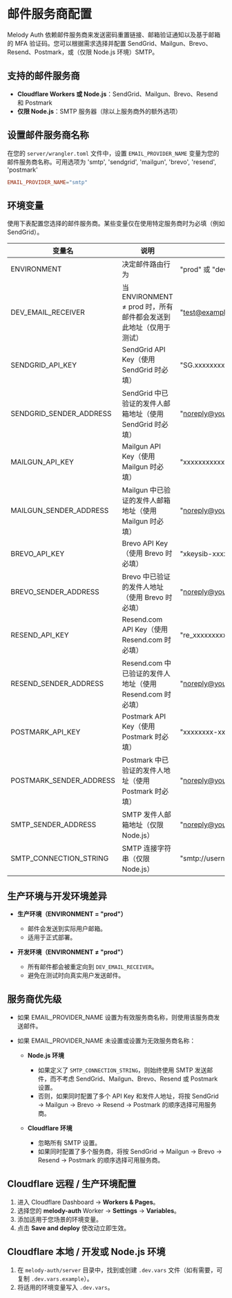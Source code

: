 # 邮件服务商配置
Melody Auth 依赖邮件服务商来发送密码重置链接、邮箱验证通知以及基于邮箱的 MFA 验证码。您可以根据需求选择并配置 SendGrid、Mailgun、Brevo、Resend、Postmark，或（仅限 Node.js 环境）SMTP。

## 支持的邮件服务商
- **Cloudflare Workers 或 Node.js**：SendGrid、Mailgun、Brevo、Resend 和 Postmark
- **仅限 Node.js**：SMTP 服务器（除以上服务商外的额外选项）

## 设置邮件服务商名称
在您的 `server/wrangler.toml` 文件中，设置 `EMAIL_PROVIDER_NAME` 变量为您的邮件服务商名称。可用选项为 'smtp', 'sendgrid', 'mailgun', 'brevo', 'resend', 'postmark'
```toml
EMAIL_PROVIDER_NAME="smtp"
```

## 环境变量
使用下表配置您选择的邮件服务商。某些变量仅在使用特定服务商时为必填（例如 SendGrid）。

| 变量名 | 说明 | 示例值 |
|---------------|-------------|---------------|
| ENVIRONMENT | 决定邮件路由行为 | "prod" 或 "dev" |
| DEV_EMAIL_RECEIVER | 当 ENVIRONMENT ≠ prod 时，所有邮件都会发送到此地址（仅用于测试） | "test@example.com" |
| SENDGRID_API_KEY | SendGrid API Key（使用 SendGrid 时必填） | "SG.xxxxxxxxxxxxxxxxxxxxxxxx" |
| SENDGRID_SENDER_ADDRESS | SendGrid 中已验证的发件人邮箱地址（使用 SendGrid 时必填） | "noreply@yourdomain.com" |
| MAILGUN_API_KEY | Mailgun API Key（使用 Mailgun 时必填） | "xxxxxxxxxxxxxxxxxx-xxxxxxxxx" |
| MAILGUN_SENDER_ADDRESS | Mailgun 中已验证的发件人邮箱地址（使用 Mailgun 时必填） | "noreply@yourdomain.com" |
| BREVO_API_KEY | Brevo API Key（使用 Brevo 时必填） | "xkeysib-xxxxxxxxxxxxxxxxxxxxxxxx" |
| BREVO_SENDER_ADDRESS | Brevo 中已验证的发件人地址（使用 Brevo 时必填） | "noreply@yourdomain.com" |
| RESEND_API_KEY | Resend.com API Key（使用 Resend.com 时必填） | "re_xxxxxxxxxxxxxxxxxxxxxxx" |
| RESEND_SENDER_ADDRESS | Resend.com 中已验证的发件人地址（使用 Resend.com 时必填） | "noreply@yourdomain.com" |
| POSTMARK_API_KEY | Postmark API Key（使用 Postmark 时必填） | "xxxxxxxx-xxxx-xxxx-xxxx-xxxxxxxxxxxx" |
| POSTMARK_SENDER_ADDRESS | Postmark 中已验证的发件人地址（使用 Postmark 时必填） | "noreply@yourdomain.com" |
| SMTP_SENDER_ADDRESS | SMTP 发件人邮箱地址（仅限 Node.js） | "noreply@yourdomain.com" |
| SMTP_CONNECTION_STRING | SMTP 连接字符串（仅限 Node.js） | "smtp://username:password@smtp.mailserver.com:587" |

## 生产环境与开发环境差异
- **生产环境（ENVIRONMENT = "prod"）**
  - 邮件会发送到实际用户邮箱。
  - 适用于正式部署。

- **开发环境（ENVIRONMENT ≠ "prod"）**
  - 所有邮件都会被重定向到 `DEV_EMAIL_RECEIVER`。
  - 避免在测试时向真实用户发送邮件。

## 服务商优先级
- 如果 EMAIL_PROVIDER_NAME 设置为有效服务商名称，则使用该服务商发送邮件。

- 如果 EMAIL_PROVIDER_NAME 未设置或设置为无效服务商名称：
  - **Node.js 环境**
    - 如果定义了 `SMTP_CONNECTION_STRING`，则始终使用 SMTP 发送邮件，而不考虑 SendGrid、Mailgun、Brevo、Resend 或 Postmark 设置。
    - 否则，如果同时配置了多个 API Key 和发件人地址，将按 SendGrid → Mailgun → Brevo → Resend → Postmark 的顺序选择可用服务商。

  - **Cloudflare 环境**
    - 忽略所有 SMTP 设置。
    - 如果同时配置了多个服务商，将按 SendGrid → Mailgun → Brevo → Resend → Postmark 的顺序选择可用服务商。

## Cloudflare 远程 / 生产环境配置
1. 进入 Cloudflare Dashboard → **Workers & Pages**。
2. 选择您的 **melody-auth** Worker → **Settings** → **Variables**。
3. 添加适用于您场景的环境变量。
4. 点击 **Save and deploy** 使改动立即生效。

## Cloudflare 本地 / 开发或 Node.js 环境
1. 在 `melody-auth/server` 目录中，找到或创建 `.dev.vars` 文件（如有需要，可复制 `.dev.vars.example`）。
2. 将适用的环境变量写入 `.dev.vars`。
